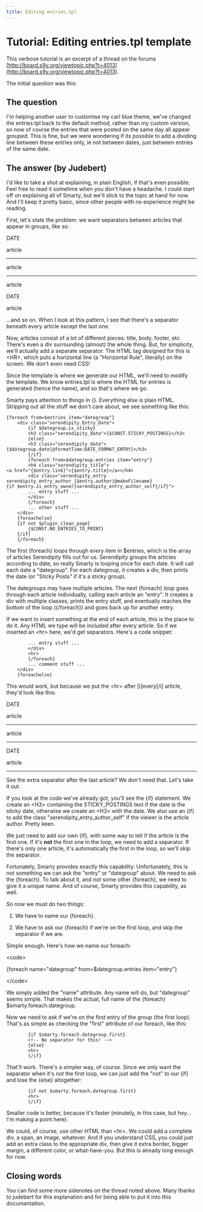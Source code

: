 ```yaml
---
title: Editing entries.tpl
---
```


# Tutorial: Editing entries.tpl template

This verbose tutorial is an excerpt of a thread on the forums [http://board.s9y.org/viewtopic.php?t=4013](http://board.s9y.org/viewtopic.php?t=4013).

The initial question was this:

## The question

I'm helping another user to customise my carl blue theme, we've changed the entries.tpl back to the default method, rather than my custom version, so now of course the entries that were posted on the same day all appear grouped. This is fine, but we were wondering if its possible to add a dividing line between these entries only, ie not between dates, just between entries of the same date.

## The answer (by Judebert)

I'd like to take a shot at explaining, in plain English, if that's even possible. Feel free to read it sometime when you don't have a headache. I could start off on explaining all of Smarty, but we'll stick to the topic at hand for now. And I'll keep it pretty basic, since other people with no experience might be reading.

First, let's state the problem: we want separators between articles that appear in groups, like so:

DATE

article

* * * * *

article

* * * * *

article

DATE

article

...and so on. When I look at this pattern, I see that there's a separator beneath every article except the last one.

Now, articles consist of a lot of different pieces: title, body, footer, etc. There's even a div surrounding (almost) the whole thing. But, for simplicity, we'll actually add a separate separator. The HTML tag designed for this is \<HR\>, which puts a horizontal line (a "Horizontal Rule", literally) on the screen. We don't even need CSS!

Since the template is where we generate our HTML, we'll need to modify the template. We know entries.tpl is where the HTML for entries is generated (hence the name), and so that's where we go.

Smarty pays attention to things in {}. Everything else is plain HTML. Stripping out all the stuff we don't care about, we see something like this:

```
{foreach from=$entries item="dategroup"}
    <div class="serendipity_Entry_Date">
        {if $dategroup.is_sticky}
        <h3 class="serendipity_date">{$CONST.STICKY_POSTINGS}</h3>
        {else}
        <h3 class="serendipity_date">
{$dategroup.date|@formatTime:DATE_FORMAT_ENTRY}</h3>
        {/if}
        {foreach from=$dategroup.entries item="entry"}
        <h4 class="serendipity_title">
<a href="{$entry.link}">{$entry.title}</a></h4>
        <div class="serendipity_entry
serendipity_entry_author_{$entry.author|@makeFilename}
{if $entry.is_entry_owner}serendipity_entry_author_self{/if}">
        ... entry stuff ...
        </div>
        {/foreach}
        ... other stuff ...
    </div>
    {foreachelse}
    {if not $plugin_clean_page}
        {$CONST.NO_ENTRIES_TO_PRINT}
    {/if}
    {/foreach}
```

The first {foreach} loops through every item in \$entries, which is the array of articles Serendipity fills out for us. Serendipity groups the articles according to date, so really Smarty is looping once for each date. It will call each date a "dategroup". For each dategroup, it creates a div, then prints the date (or "Sticky Posts" if it's a sticky group).

The dategroups may have multiple articles. The next {foreach} loop goes through each article individually, calling each article an "entry". It creates a div with multiple classes, prints the entry stuff, and eventually reaches the bottom of the loop ({/foreach}) and goes back up for another entry.

If we want to insert something at the end of each article, this is the place to do it. Any HTML we type will be included after every article. So if we inserted an \<hr\> here, we'd get separators. Here's a code snippet:

```
        ... entry stuff ...
        </div>
        <hr>
        {/foreach}
        ... comment stuff ...
    </div>
    {foreachelse}
```

This would work, but because we put the \<hr\> after [i]every[/i] article, they'd look like this:

DATE

article

* * * * *

article

* * * * *

DATE

article

* * * * *

See the extra separator after the last article? We don't need that. Let's take it out.

If you look at the code we've already got, you'll see the {if} statement. We create an \<H3\> containing the STICKY\_POSTINGS text if the date is the sticky date, otherwise we create an \<H3\> with the date. We also use an {if} to add the class "serendipity\_entry\_author\_self" if the viewer is the article author. Pretty keen.

We just need to add our own {if}, with some way to tell if the article is the first one. If it's **not** the first one in the loop, we need to add a separator. If there's only one article, it's automatically the first in the loop, so we'll skip the separator.

Fortunately, Smarty provides exactly this capability. Unfortunately, this is not something we can ask the "entry" or "dategroup" about. We need to ask the {foreach}. To talk about it, and not some other {foreach}, we need to give it a unique name. And of course, Smarty provides this capability, as well.

So now we must do two things:

1) We have to name our {foreach}.

2) We have to ask our {foreach} if we're on the first loop, and skip the separator if we are.

Simple enough. Here's how we name our foreach:

\<code\>

{foreach name="dategroup" from=\$dategroup.entries item="entry"}

\</code\>

We simply added the "name" attribute. Any name will do, but "dategroup" seems simple. That makes the actual, full name of the {foreach} \$smarty.foreach.dategroup.

Now we need to ask if we're on the first entry of the group (the first loop). That's as simple as checking the "first" attribute of our foreach, like this:

```
        {if $smarty.foreach.dategroup.first}
        <!-- No separator for this! -->
        {else}
        <hr>
        {/if}
```

That'll work. There's a simpler way, of course. Since we only want the separator when it's *not* the first loop, we can just add the "not" to our {if} and lose the {else} altogether:

```
        {if not $smarty.foreach.dategroup.first}
        <hr>
        {/if}
```

Smaller code is better, because it's faster (minutely, in this case, but hey... I'm making a point here).

We could, of course, use other HTML than \<hr\>. We could add a complete div, a span, an image, whatever. And if you understand CSS, you could just add an extra class to the appropriate div, then give it extra border, bigger margin, a different color, or what-have-you. But this is already long enough for now.

## Closing words

You can find some more sidenotes on the thread noted above. Many thanks to judebert for this explanation and for being able to put it into this documantation.
